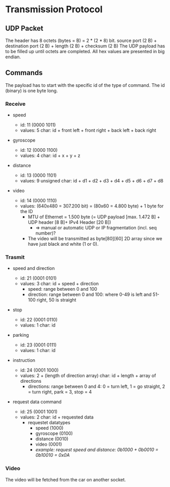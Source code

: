 # Transmission Protocol

## UDP Packet
The header has 8 octets (bytes = B) = 2 * (2 * 8) bit. source port (2 B) + destination port (2 B) + length (2 B) + checksum (2 B)
The UDP payload has to be filled up until octets are completed. All hex values are presented in big endian.


## Commands
The payload has to start with the specific id of the type of command. The id (binary) is one byte long. 

### Receive
* speed 
	* id: 11 (0000 1011)
	* values: 5 char: id + front left + front right + back left + back right

* gyroscope
	* id: 12 (0000 1100)
	* values: 4 char: id + x + y + z

* distance
	* id: 13 (0000 1101)
	* values: 9 unsigned char: id + d1 + d2 + d3 + d4 + d5 + d6 + d7 + d8

* video
	* id: 14 (0000 1110)
	* values: (640x480 = 307.200 bit) = (80x60 = 4.800 byte) + 1 byte for the ID
		* MTU of Ethernet = 1.500 byte (= UDP payload [max. 1.472 B] + UDP header [8 B]+ IPv4 Header [20 B]) 
			* => manual or automatic UDP or IP fragmentation (incl. seq number)?
		* The video will be transmitted as byte[80][60] 2D array since we have just black and white (1 or 0).

### Trasmit
* speed and direction
	* id: 21 (0001 0101)
	* values: 3 char: id + speed + direction
		* speed: range between 0 and 100
		* direction: range between 0 and 100: where 0-49 is left and 51-100 right, 50 is straight

* stop
	* id: 22 (0001 0110)
	* values: 1 char: id

* parking
	* id: 23 (0001 0111)
	* values: 1 char: id

* instruction
	* id: 24 (0001 1000)
	* values: 2 + (length of direction array) char: id + length + array of directions
		* directions: range between 0 and 4: 0 = turn left, 1 = go straight, 2 = turn right, park = 3, stop = 4

* request data command
	* id: 25 (0001 1001)
	* values: 2 char: id + requested data
		* requestet datatypes
			* speed (1000)
			* gyroscope (0100)
			* distance (0010)
			* video (0001)
			* <i>example: request speed and distance: 0b1000 + 0b0010 = 0b10010 = 0x0A</i>

### Video
The video will be fetched from the car on another socket. 

